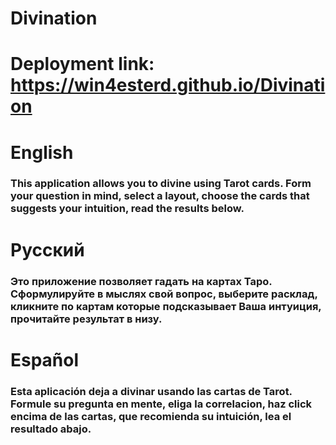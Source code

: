 # Divination

# Deployment link: https://win4esterd.github.io/Divination



# English

### This application allows you to divine using Tarot cards. Form your question in mind, select a layout, choose the cards that suggests your intuition, read the results below.

# Русский

### Это приложение позволяет гадать на картах Таро. Сформулируйте в мыслях свой вопрос, выберите расклад, кликните по картам которые подсказывает Ваша интуиция, прочитайте результат в низу.

# Español

### Esta aplicación deja a divinar usando las cartas de Tarot. Formule su pregunta en mente, eliga la correlacion, haz click encima de las cartas, que recomienda su intuición, lea el resultado abajo.